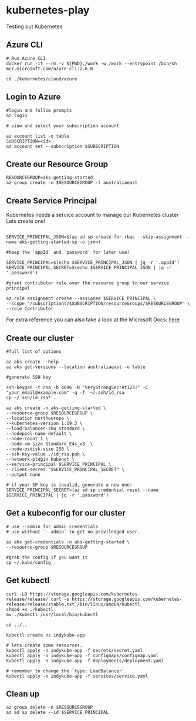 # kubernetes-play
Testing out Kubernetes

## Azure CLI

```
# Run Azure CLI
docker run -it --rm -v ${PWD}:/work -w /work --entrypoint /bin/sh mcr.microsoft.com/azure-cli:2.6.0

cd ./kubernetes/cloud/azure

```

## Login to Azure

```
#login and follow prompts
az login 

# view and select your subscription account

az account list -o table
SUBSCRIPTION=<id>
az account set --subscription $SUBSCRIPTION

```

## Create our Resource Group

```
RESOURCEGROUP=aks-getting-started
az group create -n $RESOURCEGROUP -l australiaeast

```
## Create Service Principal

Kubernetes needs a service account to manage our Kubernetes cluster </br>
Lets create one! </br>

```

SERVICE_PRINCIPAL_JSON=$(az ad sp create-for-rbac --skip-assignment --name aks-getting-started-sp -o json)

#Keep the `appId` and `password` for later use!

SERVICE_PRINCIPAL=$(echo $SERVICE_PRINCIPAL_JSON | jq -r '.appId')
SERVICE_PRINCIPAL_SECRET=$(echo $SERVICE_PRINCIPAL_JSON | jq -r '.password')

#grant contributor role over the resource group to our service principal

az role assignment create --assignee $SERVICE_PRINCIPAL \
--scope "/subscriptions/$SUBSCRIPTION/resourceGroups/$RESOURCEGROUP" \
--role Contributor

```
For extra reference you can also take a look at the Microsoft Docs: [here](https://github.com/MicrosoftDocs/azure-docs/blob/master/articles/aks/kubernetes-service-principal.md) </br>

## Create our cluster

```
#full list of options

az aks create --help
az aks get-versions --location australiaeast -o table

#generate SSH key

ssh-keygen -t rsa -b 4096 -N "VeryStrongSecret123!" -C "your_email@example.com" -q -f  ~/.ssh/id_rsa
cp ~/.ssh/id_rsa* .

az aks create -n aks-getting-started \
--resource-group $RESOURCEGROUP \
--location northeurope \
--kubernetes-version 1.19.3 \
--load-balancer-sku standard \
--nodepool-name default \
--node-count 1 \
--node-vm-size Standard_E4s_v3  \
--node-osdisk-size 250 \
--ssh-key-value ./id_rsa.pub \
--network-plugin kubenet \
--service-principal $SERVICE_PRINCIPAL \
--client-secret "$SERVICE_PRINCIPAL_SECRET" \
--output none

# if your SP key is invalid, generate a new one:
SERVICE_PRINCIPAL_SECRET=(az ad sp credential reset --name $SERVICE_PRINCIPAL | jq -r '.password')
```

## Get a kubeconfig for our cluster

```
# use --admin for admin credentials
# use without `--admin` to get no priviledged user.

az aks get-credentials -n aks-getting-started \
--resource-group $RESOURCEGROUP

#grab the config if you want it
cp ~/.kube/config .

```

## Get kubectl

```
curl -LO https://storage.googleapis.com/kubernetes-release/release/`curl -s https://storage.googleapis.com/kubernetes-release/release/stable.txt`/bin/linux/amd64/kubectl
chmod +x ./kubectl
mv ./kubectl /usr/local/bin/kubectl

cd ../..

kubectl create ns indykube-app

# lets create some resources.
kubectl apply -n indykube-app -f secrets/secret.yaml
kubectl apply -n indykube-app -f configmaps/configmap.yaml
kubectl apply -n indykube-app -f deployments/deployment.yaml

# remember to change the `type: LoadBalancer`
kubectl apply -n indykube-app -f services/service.yaml

```

## Clean up 

```
az group delete -n $RESOURCEGROUP
az ad sp delete --id $SERVICE_PRINCIPAL
```
